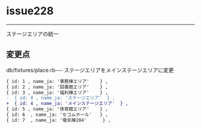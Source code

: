 # issue228
***
ステージエリアの統一

## 変更点
db/fixtures/place.rb---
ステージエリアをメインステージエリアに変更
```diff
{ id: 1 , name_ja: '事務棟エリア'    } ,
{ id: 2 , name_ja: '図書館エリア'    } ,
{ id: 3 , name_ja: '福利棟エリア'    } ,
-  { id: 4 , name_ja: 'ステージエリア'  } ,
+  { id: 4 , name_ja: 'メインステージエリア'  } ,
{ id: 5 , name_ja: '体育館エリア'    } ,
{ id: 6  , name_ja: 'セコムホール'   } ,
{ id: 7  , name_ja: '電気棟204'      } ,
```
